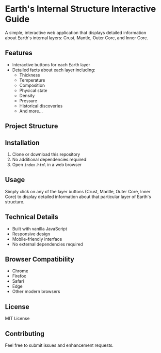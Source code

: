 # Earth's Internal Structure Interactive Guide

A simple, interactive web application that displays detailed information about Earth's internal layers: Crust, Mantle, Outer Core, and Inner Core.

## Features

- Interactive buttons for each Earth layer
- Detailed facts about each layer including:
  - Thickness
  - Temperature
  - Composition
  - Physical state
  - Density
  - Pressure
  - Historical discoveries
  - And more...

## Project Structure



## Installation

1. Clone or download this repository
2. No additional dependencies required
3. Open `index.html` in a web browser

## Usage

Simply click on any of the layer buttons (Crust, Mantle, Outer Core, Inner Core) to display detailed information about that particular layer of Earth's structure.

## Technical Details

- Built with vanilla JavaScript
- Responsive design
- Mobile-friendly interface
- No external dependencies required

## Browser Compatibility

- Chrome
- Firefox
- Safari
- Edge
- Other modern browsers

## License

MIT License

## Contributing

Feel free to submit issues and enhancement requests.
